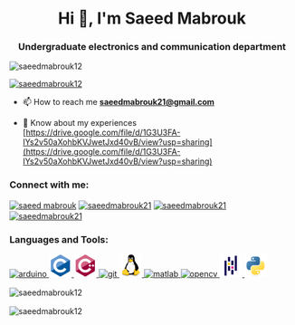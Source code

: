 <h1 align="center">Hi 👋, I'm Saeed Mabrouk</h1>
<h3 align="center">Undergraduate electronics and communication department</h3>

<p align="left"> <img src="https://komarev.com/ghpvc/?username=saeedmabrouk12&label=Profile%20views&color=0e75b6&style=flat" alt="saeedmabrouk12" /> </p>

<p align="left"> <a href="https://github.com/ryo-ma/github-profile-trophy"><img src="https://github-profile-trophy.vercel.app/?username=saeedmabrouk12" alt="saeedmabrouk12" /></a> </p>

- 📫 How to reach me **saeedmabrouk21@gmail.com**

- 📄 Know about my experiences [https://drive.google.com/file/d/1G3U3FA-IYs2v50aXohbKVJwetJxd40vB/view?usp=sharing](https://drive.google.com/file/d/1G3U3FA-IYs2v50aXohbKVJwetJxd40vB/view?usp=sharing)

<h3 align="left">Connect with me:</h3>
<p align="left">
<a href="https://linkedin.com/in/saeed mabrouk" target="blank"><img align="center" src="https://raw.githubusercontent.com/rahuldkjain/github-profile-readme-generator/master/src/images/icons/Social/linked-in-alt.svg" alt="saeed mabrouk" height="30" width="40" /></a>
<a href="https://www.hackerrank.com/saeedmabrouk21" target="blank"><img align="center" src="https://raw.githubusercontent.com/rahuldkjain/github-profile-readme-generator/master/src/images/icons/Social/hackerrank.svg" alt="saeedmabrouk21" height="30" width="40" /></a>
<a href="https://codeforces.com/profile/saeedmabrouk21" target="blank"><img align="center" src="https://raw.githubusercontent.com/rahuldkjain/github-profile-readme-generator/master/src/images/icons/Social/codeforces.svg" alt="saeedmabrouk21" height="30" width="40" /></a>
<a href="https://www.leetcode.com/saeedmabrouk21" target="blank"><img align="center" src="https://raw.githubusercontent.com/rahuldkjain/github-profile-readme-generator/master/src/images/icons/Social/leet-code.svg" alt="saeedmabrouk21" height="30" width="40" /></a>
</p>

<h3 align="left">Languages and Tools:</h3>
<p align="left"> <a href="https://www.arduino.cc/" target="_blank" rel="noreferrer"> <img src="https://cdn.worldvectorlogo.com/logos/arduino-1.svg" alt="arduino" width="40" height="40"/> </a> <a href="https://www.cprogramming.com/" target="_blank" rel="noreferrer"> <img src="https://raw.githubusercontent.com/devicons/devicon/master/icons/c/c-original.svg" alt="c" width="40" height="40"/> </a> <a href="https://www.w3schools.com/cpp/" target="_blank" rel="noreferrer"> <img src="https://raw.githubusercontent.com/devicons/devicon/master/icons/cplusplus/cplusplus-original.svg" alt="cplusplus" width="40" height="40"/> </a> <a href="https://git-scm.com/" target="_blank" rel="noreferrer"> <img src="https://www.vectorlogo.zone/logos/git-scm/git-scm-icon.svg" alt="git" width="40" height="40"/> </a> <a href="https://www.linux.org/" target="_blank" rel="noreferrer"> <img src="https://raw.githubusercontent.com/devicons/devicon/master/icons/linux/linux-original.svg" alt="linux" width="40" height="40"/> </a> <a href="https://www.mathworks.com/" target="_blank" rel="noreferrer"> <img src="https://upload.wikimedia.org/wikipedia/commons/2/21/Matlab_Logo.png" alt="matlab" width="40" height="40"/> </a> <a href="https://opencv.org/" target="_blank" rel="noreferrer"> <img src="https://www.vectorlogo.zone/logos/opencv/opencv-icon.svg" alt="opencv" width="40" height="40"/> </a> <a href="https://pandas.pydata.org/" target="_blank" rel="noreferrer"> <img src="https://raw.githubusercontent.com/devicons/devicon/2ae2a900d2f041da66e950e4d48052658d850630/icons/pandas/pandas-original.svg" alt="pandas" width="40" height="40"/> </a> <a href="https://www.python.org" target="_blank" rel="noreferrer"> <img src="https://raw.githubusercontent.com/devicons/devicon/master/icons/python/python-original.svg" alt="python" width="40" height="40"/> </a> </p>

<p><img align="center" src="https://github-readme-stats.vercel.app/api/top-langs?username=saeedmabrouk12&show_icons=true&locale=en&layout=compact" alt="saeedmabrouk12" /></p>

<p><img align="center" src="https://github-readme-streak-stats.herokuapp.com/?user=saeedmabrouk12&" alt="saeedmabrouk12" /></p>
